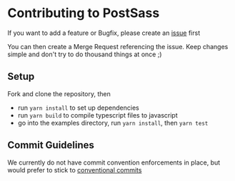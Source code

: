 # Contributing to PostSass

If you want to add a feature or Bugfix, please create an [issue](https://github.com/Tanuel/postsass/issues) first

You can then create a Merge Request referencing the issue.
Keep changes simple and don't try to do thousand things at once ;)

## Setup

Fork and clone the repository, then

- run `yarn install` to set up dependencies
- run `yarn build` to compile typescript files to javascript
- go into the examples directory, run `yarn install`, then `yarn test`

## Commit Guidelines

We currently do not have commit convention enforcements in place, but would prefer
to stick to [conventional commits](https://www.conventionalcommits.org/)
